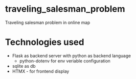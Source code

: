 # traveling_salesman_problem
Traveling salesman problem in online map

# Technologies used
- Flask as backend server with python as backend language
    - python-dotenv for env veriable configuration
- sqlite as db
- HTMX - for frontend display


